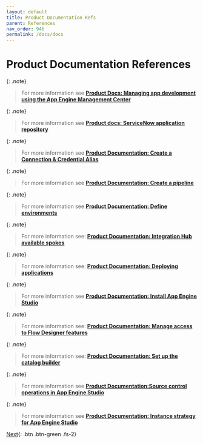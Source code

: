 ```yaml
---
layout: default
title: Product Documentation Refs
parent: References
nav_order: 946
permalink: /docs/docs
---
```


# Product Documentation References

{: .note}
> For more information see **[Product Docs: Managing app development using the App Engine Management Center](https://docs.servicenow.com/bundle/utah-application-development/page/build/app-engine-studio/concept/monitor-requests-using-aemc.html)**

{: .note}
> For more information see **[Product docs: ServiceNow application repository](https://docs.servicenow.com/csh?topicname=app-repo.html&version=latest)**

{: .note}
> For more information see **[Product Documentation: Create a Connection & Credential Alias](https://docs.servicenow.com/csh?topicname=connection-alias.html)**

{: .note}
> For more information see **[Product Documentation: Create a pipeline](https://docs.servicenow.com/csh?topicname=create-pipeline.html)**

{: .note}
> For more information see **[Product Documentation: Define environments](https://docs.servicenow.com/csh?topicname=create-environment.html)**

{: .note}
> For more information see: **[Product Documentation: Integration Hub available spokes](https://docs.servicenow.com/csh?topicname=spokes-list.html&version=latest)**

{: .note}
> For more information see: **[Product Documentation: Deploying applications](https://docs.servicenow.com/bundle/utah-application-development/page/build/custom-application/concept/deploying-applications.html)**

{: .note}
> For more information see **[Product Documentation: Install App Engine Studio](https://docs.servicenow.com/csh?topicname=install-aes.html)** 

{: .note}
> For more information see: **[Product Documentation: Manage access to Flow Designer features](https://docs.servicenow.com/csh?topicname=manage-access-features.html&version=latest)**

{: .note}
> For more information see: **[Product Documentation: Set up the catalog builder](https://docs.servicenow.com/csh?topicname=set-up-cat-builder.html&version=latest)**

{: .note}
> For more information see **[Product Documentation:Source control operations in App Engine Studio](https://docs.servicenow.com/csh?topicname=source-control-operations.html&version=latest)**

{: .note}
> For more information see **[Product Documentation: Instance strategy for App Engine Studio](https://docs.servicenow.com/csh?topicname=aes-instance-strategy.html)**


[Next](/lab-aemc/docs/faqs){: .btn .btn-green .fs-2}